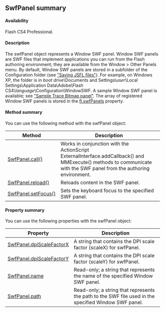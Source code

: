 ## SwfPanel summary

#### Availability

Flash CS4 Professional.

#### Description

The swfPanel object represents a Window SWF panel. Window SWF panels are SWF files that implement applications you can run from the Flash authoring environment; they are available from the Window > Other Panels menu. By default, Window SWF panels are stored in a subfolder of the Configuration folder (see ["Saving JSFL files"](../Introduction/Working_with_the_JavaScript_API.md#saving-jsfl-files)). For example, on Windows XP, the folder is in *boot drive*\\Documents and Settings\\*user*\\Local Settings\\Application Data\\Adobe\\Flash CS4\\*language*\\Configuration\\WindowSWF. A sample Window SWF panel is available; see ["Sample Trace Bitmap panel"](../Introduction/Sample_implementations.md#sample-trace-bitmap-panel). The array of registered Window SWF panels is stored in the [fl.swfPanels](../flash_object_(fl)/fl74.md) property.

#### Method summary

You can use the following method with the swfPanel object:

| **Method** | **Description** |
| --- | --- |
| [SwfPanel.call()](../SwfPanel_object/SwfPanel.md) | Works in conjunction with the ActionScript ExternalInterface.addCallback() and MMExecute() methods to communicate with the SWF panel from the authoring environment. |
| [SwfPanel.reload()](../SwfPanel_object/SwfPanel5.md) | Reloads content in the SWF panel. |
| [SwfPanel.setFocus()](../SwfPanel_object/SwfPanel6.md) | Sets the keyboard focus to the specified SWF panel. |

#### Property summary

You can use the following properties with the swfPanel object:

| **Property** | **Description** |
| --- | --- |
| [SwfPanel.dpiScaleFactorX](../SwfPanel_object/SwfPanel1.md) | A string that contains the DPI scale factor (scaleX) for swfPanel. |
| [SwfPanel.dpiScaleFactorY](../SwfPanel_object/SwfPanel2.md) | A string that contains the DPI scale factor (scaleY) for swfPanel. |
| [SwfPanel.name](../SwfPanel_object/SwfPanel3.md) | Read-only; a string that represents the name of the specified Window SWF panel. |
| [SwfPanel.path](../SwfPanel_object/SwfPanel4.md) | Read-only; a string that represents the path to the SWF file used in the specified Window SWF panel. |
